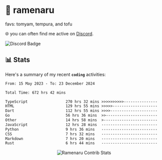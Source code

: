 # 🍜 ramenaru
favs: tomyam, tempura, and tofu

🌐 you can often find me active on [Discord](https://discordapp.com/users/503291004200157185).

![Discord Badge](https://dcbadge.vercel.app/api/shield/503291004200157185)

## 📊 Stats

Here's a summary of my recent **`coding`** activities:

<!--START_SECTION:waka-->

```txt
From: 15 May 2023 - To: 23 December 2024

Total Time: 672 hrs 42 mins

TypeScript                 270 hrs 32 mins >>>>>>>>>>---------------   40.22 %
HTML                       129 hrs 55 mins >>>>>--------------------   19.31 %
Dart                       112 hrs 55 mins >>>>---------------------   16.79 %
Go                         56 hrs 36 mins  >>-----------------------   08.42 %
Other                      14 hrs 58 mins  >------------------------   02.23 %
JavaScript                 12 hrs 28 mins  -------------------------   01.86 %
Python                     9 hrs 36 mins   -------------------------   01.43 %
CSS                        7 hrs 32 mins   -------------------------   01.12 %
Markdown                   7 hrs 20 mins   -------------------------   01.09 %
Rust                       6 hrs 44 mins   -------------------------   01.00 %
```

<!--END_SECTION:waka-->

<div style="text-align: center;">
   <img align="center" src="https://github-readme-streak-stats.herokuapp.com/?user=Ramenaru&theme=dark&card_width=520" alt="Ramenaru Contrib Stats" />
</div>

